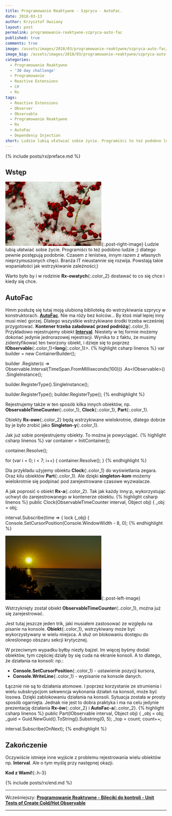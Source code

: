 ```yaml
---
title: Programowanie Reaktywne - Szpryca - AutoFac.
date: 2018-03-13
author: Krzysztof Owsiany
layout: post
permalink: programowanie-reaktywne-szpryca-auto-fac
published: true
comments: true        
image: /assets/images/2018/03/programowanie-reaktywne/szpryca-auto-fac/post.jpg
image_big: /assets/images/2018/03/programowanie-reaktywne/szpryca-auto-fac/post-big.jpg
categories:
  - Programowanie Reaktywne
  - '30 day challenge'
  - Programowanie
  - Reactive Extensions
  - C#
  - Rx
tags:
  - Reactive Extensions
  - Observer
  - Observable
  - Programowanie Reaktywne
  - Rx
  - AutoFac
  - Dependency Injection
short: Ludzie lubią ułatwiać sobie życie. Programiści to też podobno ludzie ;) dlatego pewnie postępują podobnie. Czasem z lenistwa, innym razem z własnych nieprzymuszonych chęci. Branża IT nieustannie się rozwija. Powstają takie wspaniałości jak wstrzykiwanie zależności;) Warto było by i w rodzinie Rx-owatych dostawać to co się chce i kiedy się chce.
---
```

{% include posts/rx/preface.md %}

## Wstęp
[![Reactive Extensions - AutoFac][post]][post-big]{:.post-right-image}
Ludzie lubią ułatwiać sobie życie. Programiści to też podobno ludzie ;) dlatego pewnie postępują podobnie.
Czasem z lenistwa, innym razem z własnych nieprzymuszonych chęci. 
Branża IT nieustannie się rozwija. Powstają takie wspaniałości jak wstrzykiwanie zależności;)

Warto było by i w rodzinie **Rx-owatych**{:.color_2} dostawać to co się chce i kiedy się chce.

## AutoFac
Hmm posłużę się tutaj moją ulubioną biblioteką do wstrzykiwania szprycy w konstruktorach. **[AutoFac]**.
Nie ma róży bez kolców... By ktoś miał lepiej inny musi mieć gorzej. Dlatego wszystkie wstrzykiwane środki trzeba wcześniej przygotować.
**Kontener trzeba załadować przed podróżą**{:.color_1}.
Przykładowo rejestrujemy obiekt **[Interval]**. Niestety w tej formie możemy dokonać jedynie jednorazowej rejestracji. 
Wynika to z faktu, że musimy zidentyfikować ten tworzony obiekt, i dzieje się to poprzez **IObservable**{:.color_1}<**long**{:.color_1}>. 
{% highlight csharp linenos %}
var builder = new ContainerBuilder();

builder
  .Register(c => Observable.Interval(TimeSpan.FromMilliseconds(100)))
  .As<IObservable<long>>()
  .SingleInstance();

builder.RegisterType<ObservableTimeCounter>().SingleInstance();

builder.RegisterType<Clock>();
builder.RegisterType<Part>();
{% endhighlight %}

Rejestrujemy także w ten sposób kilka innych obiektów, np. **ObservableTimeCounter**{:.color_1}, **Clock**{:.color_1}, **Part**{:.color_1}.

Obiekty **Rx-owe**{:.color_2} będą wstrzykiwane wielokrotnie, dlatego dobrze by je było zrobić jako **Singleton-y**{:.color_1}.

Jak już sobie porejestrujemy obiekty. To można je powyciągać.
{% highlight csharp linenos %}
var container = InitContainer();

container.Resolve<Clock>();

for (var i = 0; i < 7; i++)
{
  container.Resolve<Part>();
}
{% endhighlight %}

Dla przykładu użyjemy obiektu **Clock**{:.color_1} do wyświetlania zegara.
Oraz kilu obiektów **Part**{:.color_1}. Ale dzięki **singleton-kom** możemy wielokrotnie się podpinać pod zarejestrowane czasowe wyzwalacze.

A jak poprosić o obiekt **Rx-a**{:.color_2}. Tak jak każdy inny:p, wykorzystując uchwyt do zarejestrowanego w kontenerze obiektu.
{% highlight csharp linenos %}
public Clock(ObservableTimeCounter interval, Object obj)
{
  _obj = obj;

  interval.Subscribe(time =>
  {
    lock (_obj)
    {
      Console.SetCursorPosition(Console.WindowWidth - 8, 0);
{% endhighlight %}

[![Reactive Extensions - Dependency Injection][image1]][image1-big]{:.post-left-image}

Wstrzyknięty został obiekt **ObservableTimeCounter**{:.color_1}, można już się zarejestrować.

Jest tutaj jeszcze jeden trik, jaki musiałem zastosować ze względu na pisanie na konsole.
**Obiekt**{:.color_1}, wstrzykiwany może być wykorzystywany w wielu miejsca. A służ on blokowaniu dostępu do określonego obszaru sekcji krytycznej.

W przeciwnym wypadku byłby niezły bajzel. Im więcej byśmy dodali obiektów, tym częściej działy by się cuda na ekranie konsoli. A to dlatego, że działania na konsoli: np.:

* **Console.SetCursorPosition**{:.color_1} - ustawienie pozycji kursora,
* **Console.WriteLine**{:.color_1} - wypisanie na konsole danych.

Łącznie nie są to działania atomowe.
I poprzez korzystanie ze strumienia i wielu subskrypcjom sekwencja wykonania działań na konsoli, może być losowa.
Dzięki zablokowaniu działania na konsoli. Sytuacja została w prosty sposób ogarnięta.
Jednak nie jest to dobra praktyka i ma na celu jedynie prezentację działania **Rx-ów**{:.color_2} i **AutoFac-a**{:.color_2}.
{% highlight csharp linenos %}
public Part(IObservable<long> interval, Object obj)
{
  _obj = obj;
  _guid = Guid.NewGuid().ToString().Substring(0, 5);
  _top = count;
  count++;

  interval.Subscribe(OnNext);
{% endhighlight %}


## Zakończenie
Oczywiście istnieje inne wyjście z problemu rejestrowania wielu obiektów np. **Interval**.
Ale o tym myślę przy następnej okazji.

**Kod z Wami!**{:.h-3}

{% include posts/rx/end.md %}

------
Wcześniejszy: **[Programowanie Reaktywne - Bileciki do kontroli - Unit Tests of Create Cold/Hot Observable][previous]**

<!--Następny: **[Programowanie Reaktywne - Kombinatorzy - Start With][next]**-->

------
[previous]: {{site.url}}/programowanie-reaktywne-bileciki-do-kontroli-unit-tests-of-create-cold-hot-observable
[next]: {{site.url}}/programowanie-reaktywne-kombinatorzy-concat

[post]: /assets/images/2018/03/programowanie-reaktywne/szpryca-auto-fac/post.jpg
[post-big]: /assets/images/2018/03/programowanie-reaktywne/szpryca-auto-fac/post-big.jpg

[image1]: /assets/images/2018/03/programowanie-reaktywne/szpryca-auto-fac/image1.jpg
[image1-big]: /assets/images/2018/03/programowanie-reaktywne/szpryca-auto-fac/image1-big.jpg

[AutoFac]: https://autofac.org/

[Interval]: {{site.url}}/programowanie-reaktywne-zabawa-z-czasem-interval

[Singleton-y]: https://pl.wikipedia.org/wiki/Singleton_(wzorzec_projektowy)